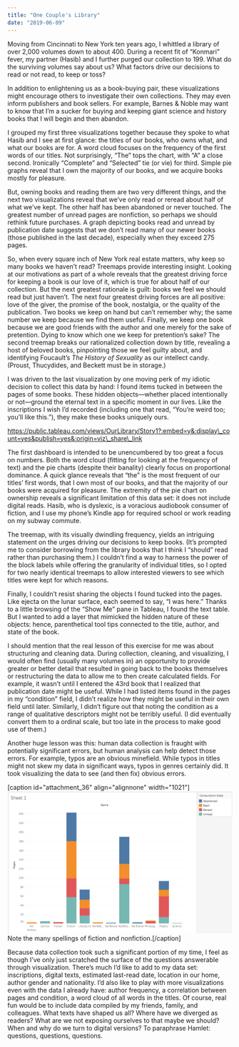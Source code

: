 ```yaml
---
title: "One Couple's Library"
date: "2019-06-09"
---
```


Moving from Cincinnati to New York ten years ago, I whittled a library of over 2,000 volumes down to about 400. During a recent fit of “Konmari” fever, my partner (Hasib) and I further purged our collection to 199. What do the surviving volumes say about us? What factors drive our decisions to read or not read, to keep or toss?

In addition to enlightening us as a book-buying pair, these visualizations might encourage others to investigate their own collections. They may even inform publishers and book sellers. For example, Barnes & Noble may want to know that I’m a sucker for buying and keeping giant science and history books that I will begin and then abandon.

I grouped my first three visualizations together because they spoke to what Hasib and I see at first glance: the titles of our books, who owns what, and what our books are for. A word cloud focuses on the frequency of the first words of our titles. Not surprisingly, “The” tops the chart, with “A” a close second. Ironically “Complete” and “Selected” tie (or vie) for third. Simple pie graphs reveal that I own the majority of our books, and we acquire books mostly for pleasure.

But, owning books and reading them are two very different things, and the next two visualizations reveal that we’ve only read or reread about half of what we’ve kept. The other half has been abandoned or never touched. The greatest number of unread pages are nonfiction, so perhaps we should rethink future purchases. A graph depicting books read and unread by publication date suggests that we don’t read many of our newer books (those published in the last decade), especially when they exceed 275 pages.

So, when every square inch of New York real estate matters, why keep so many books we haven’t read? Treemaps provide interesting insight. Looking at our motivations as part of a whole reveals that the greatest driving force for keeping a book is our love of it, which is true for about half of our collection. But the next greatest rationale is guilt: books we feel we should read but just haven’t. The next four greatest driving forces are all positive: love of the giver, the promise of the book, nostalgia, or the quality of the publication. Two books we keep on hand but can’t remember why; the same number we keep because we find them useful. Finally, we keep one book because we are good friends with the author and one merely for the sake of pretention. Dying to know which one we keep for pretention’s sake? The second treemap breaks our rationalized collection down by title, revealing a host of beloved books, pinpointing those we feel guilty about, and identifying Foucault’s _The History of Sexuality_ as our intellect candy. (Proust, Thucydides, and Beckett must be in storage.)

I was driven to the last visualization by one moving perk of my idiotic decision to collect this data by hand: I found items tucked in between the pages of some books. These hidden objects—whether placed intentionally or not—ground the eternal text in a specific moment in our lives. Like the inscriptions I wish I’d recorded (including one that read, “You’re weird too; you’ll like this.”), they make these books uniquely ours.

https://public.tableau.com/views/OurLibrary/Story1?:embed=y&:display\_count=yes&publish=yes&:origin=viz\_share\_link

The first dashboard is intended to be unencumbered by too great a focus on numbers. Both the word cloud (fitting for looking at the frequency of text) and the pie charts (despite their banality) clearly focus on proportional dominance. A quick glance reveals that “the” is the most frequent of our titles’ first words, that I own most of our books, and that the majority of our books were acquired for pleasure. The extremity of the pie chart on ownership reveals a significant limitation of this data set: it does not include digital reads. Hasib, who is dyslexic, is a voracious audiobook consumer of fiction, and I use my phone’s Kindle app for required school or work reading on my subway commute.

The treemap, with its visually dwindling frequency, yields an intriguing statement on the urges driving our decisions to keep books. (It’s prompted me to consider borrowing from the library books that I think I “should” read rather than purchasing them.) I couldn’t find a way to harness the power of the block labels while offering the granularity of individual titles, so I opted for two nearly identical treemaps to allow interested viewers to see which titles were kept for which reasons.

Finally, I couldn’t resist sharing the objects I found tucked into the pages. Like ejecta on the lunar surface, each seemed to say, “I was here.” Thanks to a little browsing of the “Show Me” pane in Tableau, I found the text table. But I wanted to add a layer that mimicked the hidden nature of these objects: hence, parenthetical tool tips connected to the title, author, and state of the book.

I should mention that the real lesson of this exercise for me was about structuring and cleaning data. During collection, cleaning, and visualizing, I would often find (usually many volumes in) an opportunity to provide greater or better detail that resulted in going back to the books themselves or restructuring the data to allow me to then create calculated fields. For example, it wasn’t until I entered the 43rd book that I realized that publication date might be useful. While I had listed items found in the pages in my “condition” field, I didn’t realize how they might be useful in their own field until later. Similarly, I didn’t figure out that noting the condition as a range of qualitative descriptors might not be terribly useful. (I did eventually convert them to a ordinal scale, but too late in the process to make good use of them.)

Another huge lesson was this: human data collection is fraught with potentially significant errors, but human analysis can help detect those errors. For example, typos are an obvious minefield. While typos in titles might not skew my data in significant ways, typos in genres certainly did. It took visualizing the data to see (and then fix) obvious errors.

\[caption id="attachment\_36" align="alignnone" width="1021"\]![](images/Screen-Shot-2019-06-08-at-10.06.44-AM.png) Note the many spellings of fiction and nonfiction.\[/caption\]

Because data collection took such a significant portion of my time, I feel as though I’ve only just scratched the surface of the questions answerable through visualization. There’s much I’d like to add to my data set: inscriptions, digital texts, estimated last-read date, location in our home, author gender and nationality. I’d also like to play with more visualizations even with the data I already have: author frequency, a correlation between pages and condition, a word cloud of all words in the titles. Of course, real fun would be to include data compiled by my friends, family, and colleagues. What texts have shaped us all? Where have we diverged as readers? What are we not exposing ourselves to that maybe we should? When and why do we turn to digital versions? To paraphrase Hamlet: questions, questions, questions.
